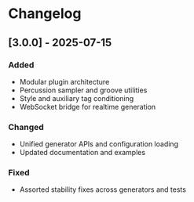 # Changelog

## [3.0.0] - 2025-07-15

### Added
- Modular plugin architecture
- Percussion sampler and groove utilities
- Style and auxiliary tag conditioning
- WebSocket bridge for realtime generation

### Changed
- Unified generator APIs and configuration loading
- Updated documentation and examples

### Fixed
- Assorted stability fixes across generators and tests
